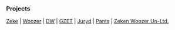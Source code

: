 ### Projects
[Zeke](zeke) |
[Woozer](woozer) |
[DW](dw) |
[GZET](gzet) |
[Juryd](juryd) |
[Pants](pants) |
[Zeken Woozer Un-Ltd.](zw)